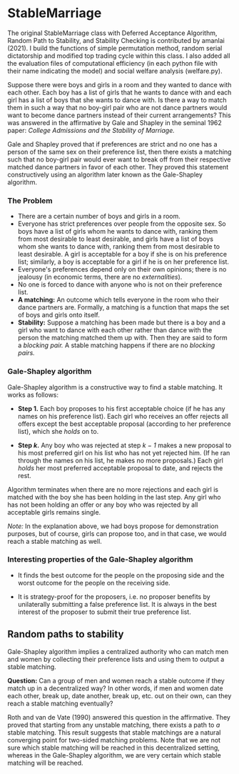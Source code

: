 # StableMarriage

The original StableMarriage class with Deferred Acceptance Algorithm, Random Path to Stability, and Stability Checking is contributed by amanlai (2021). I build the functions of simple permutation method, random serial dictatorship and modified top trading cycle within this class. I also added all the evaluation files of computational efficiency (in each python file with their name indicating the model) and social welfare analysis (welfare.py).

Suppose there were boys and girls in a room and they wanted to dance with each other. Each boy has a list of girls that he wants to dance with and each girl has a list of boys that she wants to dance with. Is there a way to match them in such a way that no boy-girl pair who are not dance partners would want to become dance partners instead of their current arrangements? This was answered in the affirmative by Gale and Shapley in the seminal 1962 paper: *College Admissions and the Stability of Marriage.*

Gale and Shapley proved that if preferences are strict and no one has a person of the same sex on their preference list, then there exists a matching such that no boy-girl pair would ever want to break off from their respective matched dance partners in favor of each other. They proved this statement constructively using an algorithm later known as the Gale-Shapley algorithm.


### The Problem

* There are a certain number of boys and girls in a room.
* Everyone has strict preferences over people from the opposite sex. So boys have a list of girls whom he wants to dance with, ranking them from most desirable to least desirable, and girls have a list of boys whom she wants to dance with, ranking them from most desirable to least desirable. A girl is acceptable for a boy if she is on his preference list; similarly, a boy is acceptable for a girl if he is on her preference list.
* Everyone's preferences depend only on their own opinions; there is no jealousy (in economic terms, there are no *externalities*).
* No one is forced to dance with anyone who is not on their preference list.
* **A matching:** An outcome which tells everyone in the room who their dance partners are. Formally, a matching is a function that maps the set of boys and girls onto itself.
* **Stability:** Suppose a matching has been made but there is a boy and a girl who want to dance with each other rather than dance with the person the matching matched them up with. Then they are said to form a *blocking pair.* A stable matching happens if there are no *blocking pairs.*

### Gale-Shapley algorithm

Gale-Shapley algorithm is a constructive way to find a stable matching. It works as follows:

* **Step 1.** Each boy proposes to his first acceptable choice (if he has any names on his preference list). Each girl who receives an offer rejects all offers except the best acceptable proposal (according to her preference list), which she *holds* on to.

* **Step *k*.** Any boy who was rejected at step *k − 1* makes a new proposal to his most preferred girl on his list who has not yet rejected him. (If he ran through the names on his list, he makes no more proposals.) Each girl *holds* her most preferred acceptable proposal to date, and rejects the rest.

Algorithm terminates when there are no more rejections and each girl is matched with the boy she has been holding in the
last step. Any girl who has not been holding an offer or any boy who was rejected by all acceptable girls remains single.

*Note:* In the explanation above, we had boys propose for demonstration purposes, but of course, girls can propose too, and in that case, we would reach a stable matching as well.


### Interesting properties of the Gale-Shapley algorithm

* It finds the best outcome for the people on the proposing side and the worst outcome for the people on the receiving side.

* It is strategy-proof for the proposers, i.e. no proposer benefits by unilaterally submitting a false preference list. It is always in the best interest of the proposer to submit their true preference list.


## Random paths to stability

Gale-Shapley algorithm implies a centralized authority who can match men and women by collecting their preference lists and using them to output a stable matching. 

**Question:** Can a group of men and women reach a stable outcome if they match up in a decentralized way? In other words, if men and women date each other, break up, date another, break up, etc. out on their own, can they reach a stable matching eventually?

Roth and van de Vate (1990) answered this question in the affirmative. They proved that starting from any unstable matching, there exists a path to *a* stable matching. This result suggests that stable matchings are a natural converging point for two-sided matching problems. Note that we are not sure which stable matching will be reached in this decentralized setting, whereas in the Gale-Shapley algorithm, we are very certain which stable matching will be reached.

